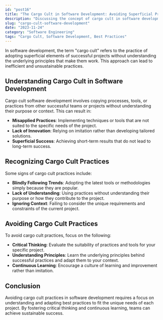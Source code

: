 ```yaml
---
id: "post16"
title: "The Cargo Cult in Software Development: Avoiding Superficial Practices"
description: "Discussing the concept of cargo cult in software development and how to avoid superficial practices that hinder true progress."
slug: "cargo-cult-software-development"
date: "2023-11-24"
category: "Software Engineering"
tags: "Cargo Cult, Software Development, Best Practices"
---
```


In software development, the term "cargo cult" refers to the practice of adopting superficial elements of successful projects without understanding the underlying principles that make them work. This approach can lead to inefficient and unsustainable practices.

## Understanding Cargo Cult in Software Development

Cargo cult software development involves copying processes, tools, or practices from other successful teams or projects without understanding their purpose or context. This can result in:

- **Misapplied Practices**: Implementing techniques or tools that are not suited to the specific needs of the project.
- **Lack of Innovation**: Relying on imitation rather than developing tailored solutions.
- **Superficial Success**: Achieving short-term results that do not lead to long-term success.

## Recognizing Cargo Cult Practices

Some signs of cargo cult practices include:

- **Blindly Following Trends**: Adopting the latest tools or methodologies simply because they are popular.
- **Lack of Understanding**: Using practices without understanding their purpose or how they contribute to the project.
- **Ignoring Context**: Failing to consider the unique requirements and constraints of the current project.

## Avoiding Cargo Cult Practices

To avoid cargo cult practices, focus on the following:

- **Critical Thinking**: Evaluate the suitability of practices and tools for your specific project.
- **Understanding Principles**: Learn the underlying principles behind successful practices and adapt them to your context.
- **Continuous Learning**: Encourage a culture of learning and improvement rather than imitation.

## Conclusion

Avoiding cargo cult practices in software development requires a focus on understanding and adapting best practices to fit the unique needs of each project. By fostering critical thinking and continuous learning, teams can achieve sustainable success.
